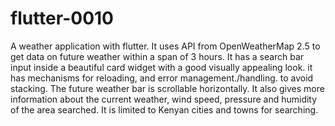 # flutter-0010
A weather application with flutter.
It uses API from OpenWeatherMap 2.5 to get data on future weather within a span of 3 hours.
It has a search bar input inside a beautiful card widget with a good visually appealing  look.
it has mechanisms for reloading, and error management./handling. to avoid stacking.
The future weather bar is scrollable horizontally.
It also gives more information about the current weather, wind speed, pressure and 
 humidity of the area searched.
 It is limited to Kenyan cities and towns for searching.
